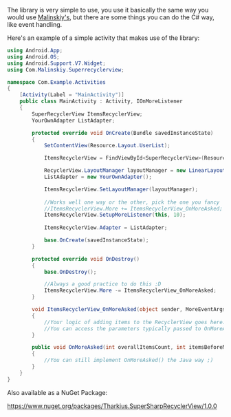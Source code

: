 The library is very simple to use, you use it basically the same way you would use [Malinskiy's](https://github.com/Malinskiy/SuperRecyclerView), but there are some things you can do the C# way, like event handling.

Here's an example of a simple activity that makes use of the library:

```c#
using Android.App;
using Android.OS;
using Android.Support.V7.Widget;
using Com.Malinskiy.Superrecyclerview;

namespace Com.Example.Activities
{
    [Activity(Label = "MainActivity")]
    public class MainActivity : Activity, IOnMoreListener
    {
        SuperRecyclerView ItemsRecyclerView;
        YourOwnAdapter ListAdapter;

        protected override void OnCreate(Bundle savedInstanceState)
        {
            SetContentView(Resource.Layout.UserList);

            ItemsRecyclerView = FindViewById<SuperRecyclerView>(Resource.Id.itemsRecyclerView);

            RecyclerView.LayoutManager layoutManager = new LinearLayoutManager(this);
            ListAdapter = new YourOwnAdapter();

            ItemsRecyclerView.SetLayoutManager(layoutManager);
            
            //Works well one way or the other, pick the one you fancy
            //ItemsRecyclerView.More += ItemsRecyclerView_OnMoreAsked;
            ItemsRecyclerView.SetupMoreListener(this, 10);
            
            ItemsRecyclerView.Adapter = ListAdapter;

            base.OnCreate(savedInstanceState);
        }

        protected override void OnDestroy()
        {
            base.OnDestroy();

            //Always a good practice to do this :D
            ItemsRecyclerView.More -= ItemsRecyclerView_OnMoreAsked;
        }

        void ItemsRecyclerView_OnMoreAsked(object sender, MoreEventArgs args)
        {
            //Your logic of adding items to the RecyclerView goes here.
            //You can access the parameters typically passed to OnMoreAsked as properties of the "args" object. 
        }

        public void OnMoreAsked(int overallItemsCount, int itemsBeforeMore, int maxLastVisiblePosition)
        {
            //You can still implement OnMoreAsked() the Java way ;)
        }
    }
}
```


Also available as a NuGet Package:

https://www.nuget.org/packages/Tharkius.SuperSharpRecyclerView/1.0.0

